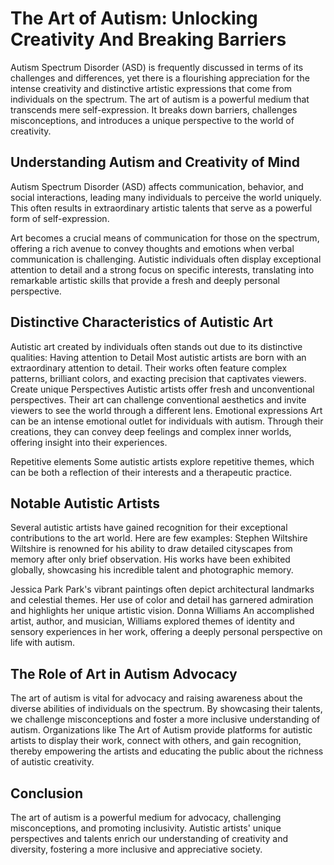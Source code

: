 # The Art of Autism: Unlocking Creativity And Breaking Barriers

Autism Spectrum Disorder (ASD) is frequently discussed in terms of its challenges and differences, yet there is a flourishing appreciation for the intense creativity and distinctive artistic expressions that come from individuals on the spectrum. The art of autism is a powerful medium that transcends mere self-expression. It breaks down barriers, challenges misconceptions, and introduces a unique perspective to the world of creativity.

## Understanding Autism and Creativity of Mind
Autism Spectrum Disorder (ASD) affects communication, behavior, and social interactions, leading many individuals to perceive the world uniquely. This often results in extraordinary artistic talents that serve as a powerful form of self-expression.

Art becomes a crucial means of communication for those on the spectrum, offering a rich avenue to convey thoughts and emotions when verbal communication is challenging. Autistic individuals often display exceptional attention to detail and a strong focus on specific interests, translating into remarkable artistic skills that provide a fresh and deeply personal perspective.

## Distinctive Characteristics of Autistic Art
Autistic art created by individuals often stands out due to its distinctive qualities:
Having attention to Detail
Most autistic artists are born with an extraordinary attention to detail. Their works often feature complex patterns, brilliant colors, and exacting precision that captivates viewers.
Create unique Perspectives 
Autistic artists offer fresh and unconventional perspectives. Their art can challenge conventional aesthetics and invite viewers to see the world through a different lens.
Emotional expressions 
Art can be an intense emotional outlet for individuals with autism. Through their creations, they can convey deep feelings and complex inner worlds, offering insight into their experiences.

Repetitive elements
Some autistic artists explore repetitive themes, which can be both a reflection of their interests and a therapeutic practice.

## Notable Autistic Artists
Several autistic artists have gained recognition for their exceptional contributions to the art world. Here are few examples:
Stephen Wiltshire
Wiltshire is renowned for his ability to draw detailed cityscapes from memory after only brief observation. His works have been exhibited globally, showcasing his incredible talent and photographic memory.

Jessica Park
Park's vibrant paintings often depict architectural landmarks and celestial themes. Her use of color and detail has garnered admiration and highlights her unique artistic vision.
Donna Williams
An accomplished artist, author, and musician, Williams explored themes of identity and sensory experiences in her work, offering a deeply personal perspective on life with autism.

## The Role of Art in Autism Advocacy
The art of autism is vital for advocacy and raising awareness about the diverse abilities of individuals on the spectrum. By showcasing their talents, we challenge misconceptions and foster a more inclusive understanding of autism. Organizations like The Art of Autism provide platforms for autistic artists to display their work, connect with others, and gain recognition, thereby empowering the artists and educating the public about the richness of autistic creativity.

## Conclusion
The art of autism is a powerful medium for advocacy, challenging misconceptions, and promoting inclusivity. Autistic artists' unique perspectives and talents enrich our understanding of creativity and diversity, fostering a more inclusive and appreciative society.














